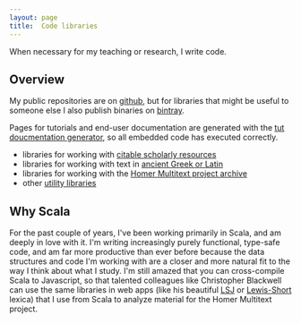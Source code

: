 ```yaml
---
layout: page
title:  Code libraries
---
```


When necessary for my teaching or research, I write code.

## Overview

My public repositories are on [github](https://github.com/neelsmith), but for libraries that might be useful to someone else I also publish binaries on [bintray](https://bintray.com/neelsmith/maven).

Pages for tutorials and end-user documentation are generated with the [tut doucmentation generator](https://github.com/tpolecat/tut), so all embedded code has executed correctly.


- libraries for working with [citable scholarly resources](citelibs/)
- libraries for working with text in [ancient Greek or Latin](langlibs/)
- libraries for working with the [Homer Multitext project archive](hmtlibs/)
- other [utility libraries](utilslibs/)



## Why Scala

For the past couple of years, I've been working primarily in Scala, and am deeply in love with it.  I'm writing increasingly purely functional, type-safe code, and am far more productive than ever before because the data structures and code I'm working with are a closer and more natural fit to the way I think about what I study.  I'm still amazed that you can cross-compile Scala to Javascript, so that talented colleagues like Christopher Blackwell can use the same libraries in web apps (like his beautiful [LSJ](http://folio2.furman.edu/lsj/) or [Lewis-Short](http://folio2.furman.edu/lewis-short/index.html) lexica) that  I use from Scala to analyze material for the Homer Multitext project.
